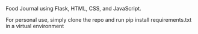 Food Journal using Flask, HTML, CSS, and JavaScript.

For personal use, simply clone the repo and run pip install requirements.txt in a virtual environment
